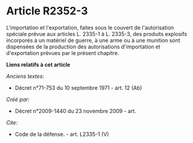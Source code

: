 # Article R2352-3

L'importation et l'exportation, faites sous le couvert de l'autorisation spéciale prévue aux articles L. 2335-1 à L. 2335-3,
des produits explosifs incorporés à un matériel de guerre, à une arme ou à une munition sont dispensées de la production des
autorisations d'importation et d'exportation prévues par le présent chapitre.

**Liens relatifs à cet article**

_Anciens textes_:

  - Décret n°71-753 du 10 septembre 1971 - art. 12 (Ab)

_Créé par_:

  - Décret n°2009-1440 du 23 novembre 2009 - art.

_Cite_:

  - Code de la défense. - art. L2335-1 (V)
